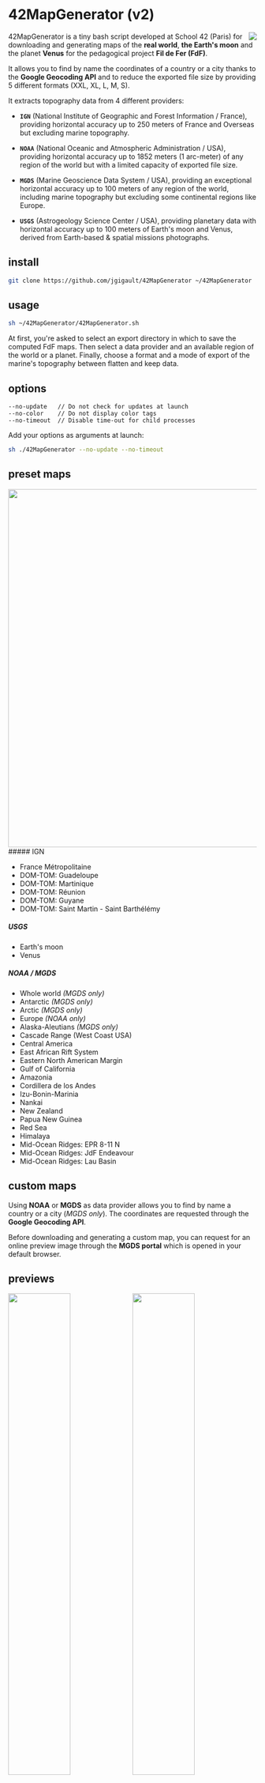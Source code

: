 # 42MapGenerator (v2)

<img src="http://i.imgur.com/wnXCjUK.png" align="right" />42MapGenerator is a tiny bash script developed at School 42 (Paris) for downloading and generating maps of the **real world**, **the Earth's moon** and the planet **Venus** for the pedagogical project **Fil de Fer (FdF)**.

It allows you to find by name the coordinates of a country or a city thanks to the **Google Geocoding API** and to reduce the exported file size by providing 5 different formats (XXL, XL, L, M, S).

It extracts topography data from 4 different providers:
* **`IGN`** (National Institute of Geographic and Forest Information / France), providing horizontal accuracy up to 250 meters of France and Overseas but excluding marine topography.

* **`NOAA`** (National Oceanic and Atmospheric Administration / USA), providing horizontal accuracy up to 1852 meters (1 arc-meter) of any region of the world but with a limited capacity of exported file size.

* **`MGDS`** (Marine Geoscience Data System / USA), providing an exceptional horizontal accuracy up to 100 meters of any region of the world, including marine topography but excluding some continental regions like Europe.

* **`USGS`** (Astrogeology Science Center / USA), providing planetary data with horizontal accuracy up to 100 meters of Earth's moon and Venus, derived from Earth-based & spatial missions photographs.


## install

```bash
git clone https://github.com/jgigault/42MapGenerator ~/42MapGenerator
```

## usage

```bash
sh ~/42MapGenerator/42MapGenerator.sh
```

At first, you're asked to select an export directory in which to save the computed FdF maps. Then select a data provider and an available region of the world or a planet. Finally, choose a format and a mode of export of the marine's topography between flatten and keep data.

## options

```
--no-update   // Do not check for updates at launch
--no-color    // Do not display color tags
--no-timeout  // Disable time-out for child processes
```

Add your options as arguments at launch:

```bash
sh ./42MapGenerator --no-update --no-timeout
```

## preset maps

<img src="http://i.imgur.com/g7dFnE9.png" align="right" height="725">
##### IGN

* France Métropolitaine
* DOM-TOM: Guadeloupe
* DOM-TOM: Martinique
* DOM-TOM: Réunion
* DOM-TOM: Guyane
* DOM-TOM: Saint Martin - Saint Barthélémy

##### USGS

* Earth's moon
* Venus

##### NOAA / MGDS

* Whole world *(MGDS only)*
* Antarctic *(MGDS only)*
* Arctic *(MGDS only)*
* Europe *(NOAA only)*
* Alaska-Aleutians *(MGDS only)*
* Cascade Range (West Coast USA)
* Central America
* East African Rift System
* Eastern North American Margin
* Gulf of California
* Amazonia
* Cordillera de los Andes
* Izu-Bonin-Marinia
* Nankai
* New Zealand
* Papua New Guinea
* Red Sea
* Himalaya
* Mid-Ocean Ridges: EPR 8-11 N
* Mid-Ocean Ridges: JdF Endeavour
* Mid-Ocean Ridges: Lau Basin

## custom maps

Using **NOAA** or **MGDS** as data provider allows you to find by name a country or a city (*MGDS only*). The coordinates are requested through the **Google Geocoding API**.

Before downloading and generating a custom map, you can request for an online preview image through the **MGDS portal** which is opened in your default browser.



## previews

<img src="http://i.imgur.com/uO6Egii.png?1" width="50%" /><img src="http://i.imgur.com/v5uApWX.png" width="50%" /><img src="http://i.imgur.com/pkOpXLX.png" width="50%" /><img src="http://i.imgur.com/n3K2lh4.png" width="50%" />

## about FdF format

The pedagogical project **Fil de Fer (FdF)** consists in creating a C program that displays a graphical representation of a land. The program takes a path to a file as argument which contains topography data.

A map for the project FdF is a simple text file based on the standard  [*ARC/INFO Grid Format*](https://en.wikipedia.org/wiki/Esri_grid) whose headers are removed.

Here is an ARC/INFO Grid sample file (header are the first 6 lines):

```text
ncols         4
nrows         6
xllcorner     0.0
yllcorner     0.0
cellsize      50.0
NODATA_value  -9999
-9999 -9999 5 2
-9999 20 100 36
3 8 35 10
32 42 50 6
88 75 27 9
13 5 1 -9999
```

This type of topography data is available through GIS Web Services and several open data FTP servers.

## credits

* **`MNT BD Alti®`** IGN National Institute of Geographic and Forest Information / France (http://professionnels.ign.fr/bdalti)

* **`NGDC Grid Extraction Tool`** NOAA National Oceanic and Atmospheric Administration / USA (http://maps.ngdc.noaa.gov/viewers/wcs-client)

* **`GMRT Map Tool`** MGDS Marine Geoscience Data System / USA. Ryan, W.B.F., S.M. Carbotte, J.O. Coplan, S. O'Hara, A. Melkonian, R. Arko, R.A. Weissel, V. Ferrini, A. Goodwillie, F. Nitsche, J. Bonczkowski, and R. Zemsky (2009), Global Multi-Resolution Topography synthesis, Geochem. Geophys. Geosyst., 10, Q03014, doi: 10.1029/2008GC002332 (http://www.marine-geo.org/tools/GMRTMapTool/)

* **`USGS Planetary GIS Web Server`** USGS Astrogeology Science Center / USA (http://webgis.wr.usgs.gov/pigwad/down/index.html)

* **`Google Geocoding API`** (https://developers.google.com/maps/documentation/geocoding/)
